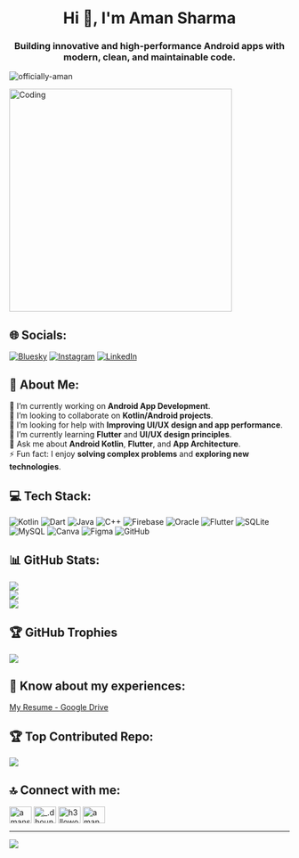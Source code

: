 <h1 align="center">Hi 👋, I'm Aman Sharma</h1>
<h3 align="center">Building innovative and high-performance Android apps with modern, clean, and maintainable code.</h3>

<p align="left"> <img src="https://komarev.com/ghpvc/?username=officially-aman&label=Profile%20views&color=0e75b6&style=flat" alt="officially-aman" /> </p>

<img aligh ="right" alt="Coding" width="400" src ="https://cdn.dribbble.com/users/2344027/screenshots/5568384/media/deb9cfe45e19500ab4817460b2a2db97.gif">

## 🌐 Socials:
[![Bluesky](https://img.shields.io/badge/bluesky-0285FF?style=for-the-badge&logo=bluesky&logoColor=%23FFFFFF)](https://bsky.app/profile/@dhoundiyal.bsky.social) 
[![Instagram](https://img.shields.io/badge/Instagram-%23E4405F.svg?logo=Instagram&logoColor=white)](https://instagram.com/_.dhoundiyal) 
[![LinkedIn](https://img.shields.io/badge/LinkedIn-%230077B5.svg?logo=linkedin&logoColor=white)](https://linkedin.com/in/amansharmaofficially)

## 💫 About Me:
🔭 I’m currently working on **Android App Development**.<br>
👯 I’m looking to collaborate on **Kotlin/Android projects**.<br>
🤝 I’m looking for help with **Improving UI/UX design and app performance**.<br>
🌱 I’m currently learning **Flutter** and **UI/UX design principles**.<br>
💬 Ask me about **Android Kotlin**, **Flutter**, and **App Architecture**.<br>
⚡ Fun fact: I enjoy **solving complex problems** and **exploring new technologies**.

## 💻 Tech Stack:
![Kotlin](https://img.shields.io/badge/kotlin-%237F52FF.svg?style=plastic&logo=kotlin&logoColor=white) 
![Dart](https://img.shields.io/badge/dart-%230175C2.svg?style=plastic&logo=dart&logoColor=white) 
![Java](https://img.shields.io/badge/java-%23ED8B00.svg?style=plastic&logo=openjdk&logoColor=white) 
![C++](https://img.shields.io/badge/c++-%2300599C.svg?style=plastic&logo=c%2B%2B&logoColor=white) 
![Firebase](https://img.shields.io/badge/firebase-%23039BE5.svg?style=plastic&logo=firebase) 
![Oracle](https://img.shields.io/badge/Oracle-F80000?style=plastic&logo=oracle&logoColor=white) 
![Flutter](https://img.shields.io/badge/Flutter-%2302569B.svg?style=plastic&logo=Flutter&logoColor=white) 
![SQLite](https://img.shields.io/badge/sqlite-%2307405e.svg?style=plastic&logo=sqlite&logoColor=white) 
![MySQL](https://img.shields.io/badge/mysql-4479A1.svg?style=plastic&logo=mysql&logoColor=white) 
![Canva](https://img.shields.io/badge/Canva-%2300C4CC.svg?style=plastic&logo=Canva&logoColor=white) 
![Figma](https://img.shields.io/badge/figma-%23F24E1E.svg?style=plastic&logo=figma&logoColor=white) 
![GitHub](https://img.shields.io/badge/github-%23121011.svg?style=plastic&logo=github&logoColor=white) 

## 📊 GitHub Stats:
![](https://github-readme-stats.vercel.app/api?username=officially-aman&theme=gruvbox&hide_border=false&include_all_commits=true&count_private=true)<br/>
![](https://github-readme-streak-stats.herokuapp.com/?user=officially-aman&theme=gruvbox&hide_border=false)<br/>
![](https://github-readme-stats.vercel.app/api/top-langs/?username=officially-aman&theme=gruvbox&hide_border=false&include_all_commits=true&count_private=true&layout=compact)

## 🏆 GitHub Trophies
![](https://github-profile-trophy.vercel.app/?username=officially-aman&theme=radical&no-frame=false&no-bg=false&margin-w=4)

## 📄 Know about my experiences:
[My Resume - Google Drive](https://drive.google.com/file/d/1FzVUqWCXfMmaULt5etTCMhBuZZoccU-K/view?usp=sharing)

## 🏆 Top Contributed Repo:
![](https://github-contributor-stats.vercel.app/api?username=officially-aman&limit=5&theme=dark&combine_all_yearly_contributions=true)

## 🔝 Connect with me:
<a href="https://linkedin.com/in/amansharmaofficially" target="blank"><img align="center" src="https://raw.githubusercontent.com/rahuldkjain/github-profile-readme-generator/master/src/images/icons/Social/linked-in-alt.svg" alt="amansharmaofficially" height="30" width="40" /></a>
<a href="https://instagram.com/_.dhoundiyal" target="blank"><img align="center" src="https://raw.githubusercontent.com/rahuldkjain/github-profile-readme-generator/master/src/images/icons/Social/instagram.svg" alt="_.dhoundiyal" height="30" width="40" /></a>
<a href="https://www.codechef.com/users/h3lloworld" target="blank"><img align="center" src="https://cdn.jsdelivr.net/npm/simple-icons@3.1.0/icons/codechef.svg" alt="h3lloworld" height="30" width="40" /></a>
<a href="https://auth.geeksforgeeks.org/user/aman_sharma_officially" target="blank"><img align="center" src="https://raw.githubusercontent.com/rahuldkjain/github-profile-readme-generator/master/src/images/icons/Social/geeks-for-geeks.svg" alt="aman_sharma_officially" height="30" width="40" /></a>

---

[![](https://visitcount.itsvg.in/api?id=officially-aman&icon=0&color=0)](https://visitcount.itsvg.in)



<!--
# 💫 About Me:
🔭 I’m currently working on<br>👯 I’m looking to collaborate on<br>🤝 I’m looking for help with<br>🌱 I’m currently learning<br>💬 Ask me about<br>⚡ Fun fact
<h1 align="center">Hi 👋, I'm Aman Sharma</h1>
<h3 align="center">Building innovative and high-performance Android apps with modern, clean, and maintainable code.</h3>

<p align="left"> <img src="https://komarev.com/ghpvc/?username=officially-aman&label=Profile%20views&color=0e75b6&style=flat" alt="officially-aman" /> </p>

## 🌐 Socials:
[![Bluesky](https://img.shields.io/badge/bluesky-0285FF?style=for-the-badge&logo=bluesky&logoColor=%23FFFFFF)](https://bsky.app/profile/@dhoundiyal.bsky.social) [![Instagram](https://img.shields.io/badge/Instagram-%23E4405F.svg?logo=Instagram&logoColor=white)](https://instagram.com/_.dhoundiyal) [![LinkedIn](https://img.shields.io/badge/LinkedIn-%230077B5.svg?logo=linkedin&logoColor=white)](https://linkedin.com/in/amansharmaofficially) 
<p align="left"> <a href="https://github.com/ryo-ma/github-profile-trophy"><img src="https://github-profile-trophy.vercel.app/?username=officially-aman" alt="officially-aman" /></a> </p>

# 💻 Tech Stack:
![Kotlin](https://img.shields.io/badge/kotlin-%237F52FF.svg?style=plastic&logo=kotlin&logoColor=white) ![Dart](https://img.shields.io/badge/dart-%230175C2.svg?style=plastic&logo=dart&logoColor=white) ![Java](https://img.shields.io/badge/java-%23ED8B00.svg?style=plastic&logo=openjdk&logoColor=white) ![C++](https://img.shields.io/badge/c++-%2300599C.svg?style=plastic&logo=c%2B%2B&logoColor=white) ![Firebase](https://img.shields.io/badge/firebase-%23039BE5.svg?style=plastic&logo=firebase) ![Oracle](https://img.shields.io/badge/Oracle-F80000?style=plastic&logo=oracle&logoColor=white) ![Flutter](https://img.shields.io/badge/Flutter-%2302569B.svg?style=plastic&logo=Flutter&logoColor=white) ![SQLite](https://img.shields.io/badge/sqlite-%2307405e.svg?style=plastic&logo=sqlite&logoColor=white) ![MySQL](https://img.shields.io/badge/mysql-4479A1.svg?style=plastic&logo=mysql&logoColor=white) ![Firebase](https://img.shields.io/badge/firebase-a08021?style=plastic&logo=firebase&logoColor=ffcd34) ![Canva](https://img.shields.io/badge/Canva-%2300C4CC.svg?style=plastic&logo=Canva&logoColor=white) ![Adobe Lightroom](https://img.shields.io/badge/Adobe%20Lightroom-31A8FF.svg?style=plastic&logo=Adobe%20Lightroom&logoColor=white) ![Figma](https://img.shields.io/badge/figma-%23F24E1E.svg?style=plastic&logo=figma&logoColor=white) ![GitHub](https://img.shields.io/badge/github-%23121011.svg?style=plastic&logo=github&logoColor=white) ![Git](https://img.shields.io/badge/git-%23F05033.svg?style=plastic&logo=git&logoColor=white)
# 📊 GitHub Stats:
![](https://github-readme-stats.vercel.app/api?username=officially-aman&theme=gruvbox&hide_border=false&include_all_commits=true&count_private=true)<br/>
![](https://github-readme-streak-stats.herokuapp.com/?user=officially-aman&theme=gruvbox&hide_border=false)<br/>
![](https://github-readme-stats.vercel.app/api/top-langs/?username=officially-aman&theme=gruvbox&hide_border=false&include_all_commits=true&count_private=true&layout=compact)
- 💬 Ask me about **Android Kotlin**

## 🏆 GitHub Trophies
![](https://github-profile-trophy.vercel.app/?username=officially-aman&theme=radical&no-frame=false&no-bg=false&margin-w=4)
- 📫 How to reach me **aman.sharma.officially@gmail.com**

### 🔝 Top Contributed Repo
![](https://github-contributor-stats.vercel.app/api?username=officially-aman&limit=5&theme=dark&combine_all_yearly_contributions=true)
- 📄 Know about my experiences [https://drive.google.com/file/d/1FzVUqWCXfMmaULt5etTCMhBuZZoccU-K/view?usp=sharing](https://drive.google.com/file/d/1FzVUqWCXfMmaULt5etTCMhBuZZoccU-K/view?usp=sharing)

---
[![](https://visitcount.itsvg.in/api?id=officially-aman&icon=0&color=0)](https://visitcount.itsvg.in)
<h3 align="left">Connect with me:</h3>
<p align="left">
<a href="https://linkedin.com/in/amansharmaofficially" target="blank"><img align="center" src="https://raw.githubusercontent.com/rahuldkjain/github-profile-readme-generator/master/src/images/icons/Social/linked-in-alt.svg" alt="amansharmaofficially" height="30" width="40" /></a>
<a href="https://instagram.com/_.dhoundiyal" target="blank"><img align="center" src="https://raw.githubusercontent.com/rahuldkjain/github-profile-readme-generator/master/src/images/icons/Social/instagram.svg" alt="_.dhoundiyal" height="30" width="40" /></a>
<a href="https://www.codechef.com/users/h3lloworld" target="blank"><img align="center" src="https://cdn.jsdelivr.net/npm/simple-icons@3.1.0/icons/codechef.svg" alt="h3lloworld" height="30" width="40" /></a>
<a href="https://auth.geeksforgeeks.org/user/aman_sharma_officially" target="blank"><img align="center" src="https://raw.githubusercontent.com/rahuldkjain/github-profile-readme-generator/master/src/images/icons/Social/geeks-for-geeks.svg" alt="aman_sharma_officially" height="30" width="40" /></a>
</p>


<h3 align="left">Languages and Tools:</h3>
<p align="left"> <a href="https://developer.android.com" target="_blank" rel="noreferrer"> <img src="https://raw.githubusercontent.com/devicons/devicon/master/icons/android/android-original-wordmark.svg" alt="android" width="40" height="40"/> </a> <a href="https://azure.microsoft.com/en-in/" target="_blank" rel="noreferrer"> <img src="https://www.vectorlogo.zone/logos/microsoft_azure/microsoft_azure-icon.svg" alt="azure" width="40" height="40"/> </a> <a href="https://www.cprogramming.com/" target="_blank" rel="noreferrer"> <img src="https://raw.githubusercontent.com/devicons/devicon/master/icons/c/c-original.svg" alt="c" width="40" height="40"/> </a> <a href="https://www.w3schools.com/cpp/" target="_blank" rel="noreferrer"> <img src="https://raw.githubusercontent.com/devicons/devicon/master/icons/cplusplus/cplusplus-original.svg" alt="cplusplus" width="40" height="40"/> </a> <a href="https://www.figma.com/" target="_blank" rel="noreferrer"> <img src="https://www.vectorlogo.zone/logos/figma/figma-icon.svg" alt="figma" width="40" height="40"/> </a> <a href="https://firebase.google.com/" target="_blank" rel="noreferrer"> <img src="https://www.vectorlogo.zone/logos/firebase/firebase-icon.svg" alt="firebase" width="40" height="40"/> </a> <a href="https://git-scm.com/" target="_blank" rel="noreferrer"> <img src="https://www.vectorlogo.zone/logos/git-scm/git-scm-icon.svg" alt="git" width="40" height="40"/> </a> <a href="https://www.java.com" target="_blank" rel="noreferrer"> <img src="https://raw.githubusercontent.com/devicons/devicon/master/icons/java/java-original.svg" alt="java" width="40" height="40"/> </a> <a href="https://kotlinlang.org" target="_blank" rel="noreferrer"> <img src="https://www.vectorlogo.zone/logos/kotlinlang/kotlinlang-icon.svg" alt="kotlin" width="40" height="40"/> </a> <a href="https://laravel.com/" target="_blank" rel="noreferrer"> <img src="https://raw.githubusercontent.com/devicons/devicon/master/icons/laravel/laravel-plain-wordmark.svg" alt="laravel" width="40" height="40"/> </a> <a href="https://www.microsoft.com/en-us/sql-server" target="_blank" rel="noreferrer"> <img src="https://www.svgrepo.com/show/303229/microsoft-sql-server-logo.svg" alt="mssql" width="40" height="40"/> </a> <a href="https://www.mysql.com/" target="_blank" rel="noreferrer"> <img src="https://raw.githubusercontent.com/devicons/devicon/master/icons/mysql/mysql-original-wordmark.svg" alt="mysql" width="40" height="40"/> </a> <a href="https://www.oracle.com/" target="_blank" rel="noreferrer"> <img src="https://raw.githubusercontent.com/devicons/devicon/master/icons/oracle/oracle-original.svg" alt="oracle" width="40" height="40"/> </a> <a href="https://www.sqlite.org/" target="_blank" rel="noreferrer"> <img src="https://www.vectorlogo.zone/logos/sqlite/sqlite-icon.svg" alt="sqlite" width="40" height="40"/> </a> <a href="https://unity.com/" target="_blank" rel="noreferrer"> <img src="https://www.vectorlogo.zone/logos/unity3d/unity3d-icon.svg" alt="unity" width="40" height="40"/> </a> </p>
<p><img align="left" src="https://github-readme-stats.vercel.app/api/top-langs?username=officially-aman&show_icons=true&locale=en&layout=compact" alt="officially-aman" /></p>
<p>&nbsp;<img align="center" src="https://github-readme-stats.vercel.app/api?username=officially-aman&show_icons=true&locale=en" alt="officially-aman" /></p>
<p><img align="center" src="https://github-readme-streak-stats.herokuapp.com/?user=officially-aman&" alt="officially-aman" /></p>



















<h1 align="center">Hi 👋, I'm Aman Sharma</h1>
<h3 align="center">Building innovative and high-performance Android apps with modern, clean, and maintainable code.</h3>
<img align="right" alt="coding" width ="400" src="https://cdn.dribbble.com/users/2344027/screenshots/5568384/media/deb9cfe45e19500ab4817460b2a2db97.gif">

<p align="left"> <img src="https://komarev.com/ghpvc/?username=officially-aman&label=Profile%20views&color=0e75b6&style=flat" alt="officially-aman" /> </p>

<p align="left"> <a href="https://github.com/ryo-ma/github-profile-trophy"><img src="https://github-profile-trophy.vercel.app/?username=officially-aman" alt="officially-aman" /></a> </p>

- 💬 Ask me about **Android Kotlin**

- 📫 How to reach me **aman.sharma.officially@gmail.com**

- 📄 Know about my experiences [https://drive.google.com/file/d/1FzVUqWCXfMmaULt5etTCMhBuZZoccU-K/view?usp=sharing](https://drive.google.com/file/d/1FzVUqWCXfMmaULt5etTCMhBuZZoccU-K/view?usp=sharing)

<h3 align="left">Connect with me:</h3>
<p align="left">
<a href="https://linkedin.com/in/amansharmaofficially" target="blank"><img align="center" src="https://raw.githubusercontent.com/rahuldkjain/github-profile-readme-generator/master/src/images/icons/Social/linked-in-alt.svg" alt="amansharmaofficially" height="30" width="40" /></a>
<a href="https://instagram.com/_.dhoundiyal" target="blank"><img align="center" src="https://raw.githubusercontent.com/rahuldkjain/github-profile-readme-generator/master/src/images/icons/Social/instagram.svg" alt="_.dhoundiyal" height="30" width="40" /></a>
<a href="https://www.codechef.com/users/h3lloworld" target="blank"><img align="center" src="https://cdn.jsdelivr.net/npm/simple-icons@3.1.0/icons/codechef.svg" alt="h3lloworld" height="30" width="40" /></a>
<a href="https://auth.geeksforgeeks.org/user/aman_sharma_officially" target="blank"><img align="center" src="https://raw.githubusercontent.com/rahuldkjain/github-profile-readme-generator/master/src/images/icons/Social/geeks-for-geeks.svg" alt="aman_sharma_officially" height="30" width="40" /></a>
</p>

<h3 align="left">Languages and Tools:</h3>
<p align="left"> <a href="https://developer.android.com" target="_blank" rel="noreferrer"> <img src="https://raw.githubusercontent.com/devicons/devicon/master/icons/android/android-original-wordmark.svg" alt="android" width="40" height="40"/> </a> <a href="https://azure.microsoft.com/en-in/" target="_blank" rel="noreferrer"> <img src="https://www.vectorlogo.zone/logos/microsoft_azure/microsoft_azure-icon.svg" alt="azure" width="40" height="40"/> </a> <a href="https://www.cprogramming.com/" target="_blank" rel="noreferrer"> <img src="https://raw.githubusercontent.com/devicons/devicon/master/icons/c/c-original.svg" alt="c" width="40" height="40"/> </a> <a href="https://www.w3schools.com/cpp/" target="_blank" rel="noreferrer"> <img src="https://raw.githubusercontent.com/devicons/devicon/master/icons/cplusplus/cplusplus-original.svg" alt="cplusplus" width="40" height="40"/> </a> <a href="https://www.figma.com/" target="_blank" rel="noreferrer"> <img src="https://www.vectorlogo.zone/logos/figma/figma-icon.svg" alt="figma" width="40" height="40"/> </a> <a href="https://firebase.google.com/" target="_blank" rel="noreferrer"> <img src="https://www.vectorlogo.zone/logos/firebase/firebase-icon.svg" alt="firebase" width="40" height="40"/> </a> <a href="https://git-scm.com/" target="_blank" rel="noreferrer"> <img src="https://www.vectorlogo.zone/logos/git-scm/git-scm-icon.svg" alt="git" width="40" height="40"/> </a> <a href="https://www.java.com" target="_blank" rel="noreferrer"> <img src="https://raw.githubusercontent.com/devicons/devicon/master/icons/java/java-original.svg" alt="java" width="40" height="40"/> </a> <a href="https://kotlinlang.org" target="_blank" rel="noreferrer"> <img src="https://www.vectorlogo.zone/logos/kotlinlang/kotlinlang-icon.svg" alt="kotlin" width="40" height="40"/> </a> <a href="https://laravel.com/" target="_blank" rel="noreferrer"> <img src="https://raw.githubusercontent.com/devicons/devicon/master/icons/laravel/laravel-plain-wordmark.svg" alt="laravel" width="40" height="40"/> </a> <a href="https://www.microsoft.com/en-us/sql-server" target="_blank" rel="noreferrer"> <img src="https://www.svgrepo.com/show/303229/microsoft-sql-server-logo.svg" alt="mssql" width="40" height="40"/> </a> <a href="https://www.mysql.com/" target="_blank" rel="noreferrer"> <img src="https://raw.githubusercontent.com/devicons/devicon/master/icons/mysql/mysql-original-wordmark.svg" alt="mysql" width="40" height="40"/> </a> <a href="https://www.oracle.com/" target="_blank" rel="noreferrer"> <img src="https://raw.githubusercontent.com/devicons/devicon/master/icons/oracle/oracle-original.svg" alt="oracle" width="40" height="40"/> </a> <a href="https://www.sqlite.org/" target="_blank" rel="noreferrer"> <img src="https://www.vectorlogo.zone/logos/sqlite/sqlite-icon.svg" alt="sqlite" width="40" height="40"/> </a> <a href="https://unity.com/" target="_blank" rel="noreferrer"> <img src="https://www.vectorlogo.zone/logos/unity3d/unity3d-icon.svg" alt="unity" width="40" height="40"/> </a> </p>

<p><img align="left" src="https://github-readme-stats.vercel.app/api/top-langs?username=officially-aman&show_icons=true&locale=en&layout=compact" alt="officially-aman" /></p>

<p>&nbsp;<img align="center" src="https://github-readme-stats.vercel.app/api?username=officially-aman&show_icons=true&locale=en" alt="officially-aman" /></p>

<p><img align="center" src="https://github-readme-streak-stats.herokuapp.com/?user=officially-aman&" alt="officially-aman" /></p>
-->
